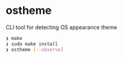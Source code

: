 # ostheme

CLI tool for detecting OS appearance theme

```bash
❯ make
❯ sudo make install
❯ ostheme [--observe]
```
